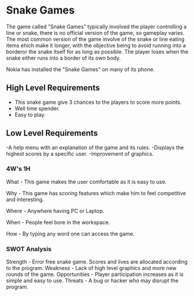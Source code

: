 
# Snake Games


The game called "Snake Games" typically involved the player controlling a line or snake, there is no official version of the game, so gameplay varies. The most common version of the game involve of the snake or line eating items ehich make it longer, with the objective being to avoid running into a borderor the snake itself for as long as possible. The player loses when the snake either runs into a border of its own body.

Nokia has installed the "Snake Games" on many of its phone.

## High Level Requirements
- This snake game give 3 chances to the players to score more points.
- Well time spender.
- Easy to play.

## Low Level Requirements
-A help menu with an explanation of the game and its rules.
-Displays the highest scores by a specific user.
-Improvement of graphics.

### 4W's 1H
What - This game makes the user comfortable as it is easy to use.

Why - This game has scoring features which make him to feel competitive and interesting.

Where - Anywhere having PC or Laptop.

When - People feel bore in the workspace.

How - By typing any word one can access the game.

### SWOT Analysis
Strength - Error free snake game. Scores and lives are allocated according to the program.
Weakness - Lack of high level graphics and more new rounds of the game.
Opportunities - Player participation increases as it is simple and easy to use.
Threats - A bug or hacker who may disrupt the program.
